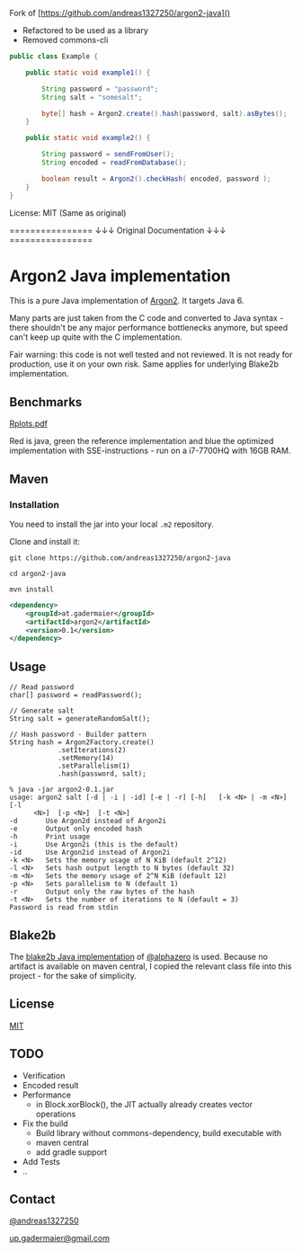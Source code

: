 Fork of [https://github.com/andreas1327250/argon2-java]()

* Refactored to be used as a library
* Removed commons-cli


```java
public class Example {

    public static void example1() {

        String password = "password";
        String salt = "somesalt";

        byte[] hash = Argon2.create().hash(password, salt).asBytes();
    }

    public static void example2() {

        String password = sendFromUser();
        String encoded = readFromDatabase();

        boolean result = Argon2().checkHash( encoded, password );
    }
}
```


License: MIT (Same as original)


================ ↓↓↓ Original Documentation ↓↓↓ ================


# Argon2 Java implementation

This is a pure Java implementation of [Argon2](https://github.com/P-H-C/phc-winner-argon2). It targets Java 6.

Many parts are just taken from the C code and converted to Java syntax - there shouldn't be any major performance bottlenecks anymore, but speed can't keep up quite with the C implementation.

Fair warning: this code is not well tested and not reviewed. It is not ready for production, use it on your own risk. Same applies for underlying Blake2b implementation.

## Benchmarks
[Rplots.pdf](benchmarks/Rplots.pdf)

Red is java, green the reference implementation and blue the optimized implementation with SSE-instructions - run on a i7-7700HQ with 16GB RAM.

## Maven

### Installation
You need to install the jar into your local `.m2` repository.

Clone and install it:

    git clone https://github.com/andreas1327250/argon2-java

    cd argon2-java

    mvn install


```xml
<dependency>
    <groupId>at.gadermaier</groupId>
    <artifactId>argon2</artifactId>
    <version>0.1</version>
</dependency>
```

<!---
## Gradle

```groovy
compile 'at.gadermaier:argon2:1.0-SNAPSHOT'
```
-->
## Usage


```
// Read password
char[] password = readPassword();

// Generate salt
String salt = generateRandomSalt();

// Hash password - Builder pattern
String hash = Argon2Factory.create()
            .setIterations(2)
            .setMemory(14)
            .setParallelism(1)
            .hash(password, salt);

```
```
% java -jar argon2-0.1.jar
usage: argon2 salt [-d | -i | -id] [-e | -r] [-h]   [-k <N> | -m <N>] [-l
      <N>]  [-p <N>]  [-t <N>]
-d       Use Argon2d instead of Argon2i
-e       Output only encoded hash
-h       Print usage
-i       Use Argon2i (this is the default)
-id      Use Argon2id instead of Argon2i
-k <N>   Sets the memory usage of N KiB (default 2^12)
-l <N>   Sets hash output length to N bytes (default 32)
-m <N>   Sets the memory usage of 2^N KiB (default 12)
-p <N>   Sets parallelism to N (default 1)
-r       Output only the raw bytes of the hash
-t <N>   Sets the number of iterations to N (default = 3)
Password is read from stdin
```

## Blake2b
The [blake2b Java implementation](https://github.com/alphazero/Blake2b) of [@alphazero](https://github.com/alphazero/) is used. Because no artifact is available on maven central, I copied the relevant class file into this project - for the sake of simplicity.

## License
[MIT](https://opensource.org/licenses/MIT)

## TODO
* Verification
* Encoded result
* Performance
  * in Block.xorBlock(), the JIT actually already creates vector operations
* Fix the build
  * Build library without commons-dependency, build executable with
  * maven central
  * add gradle support
* Add Tests
* ..


## Contact
[@andreas1327250](https://github.com/andreas1327250)

up.gadermaier@gmail.com
